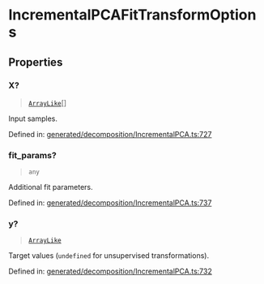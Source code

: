 # IncrementalPCAFitTransformOptions

## Properties

### X?

> [`ArrayLike`](../types/ArrayLike.md)[]

Input samples.

Defined in:  [generated/decomposition/IncrementalPCA.ts:727](https://github.com/transitive-bullshit/scikit-learn-ts/blob/b59c1ff/packages/sklearn/src/generated/decomposition/IncrementalPCA.ts#L727)

### fit\_params?

> `any`

Additional fit parameters.

Defined in:  [generated/decomposition/IncrementalPCA.ts:737](https://github.com/transitive-bullshit/scikit-learn-ts/blob/b59c1ff/packages/sklearn/src/generated/decomposition/IncrementalPCA.ts#L737)

### y?

> [`ArrayLike`](../types/ArrayLike.md)

Target values (`undefined` for unsupervised transformations).

Defined in:  [generated/decomposition/IncrementalPCA.ts:732](https://github.com/transitive-bullshit/scikit-learn-ts/blob/b59c1ff/packages/sklearn/src/generated/decomposition/IncrementalPCA.ts#L732)
